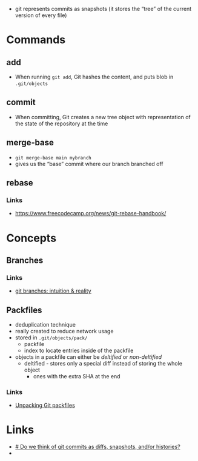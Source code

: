 - git represents commits as snapshots (it stores the “tree” of the current version of every file)

# Commands
## add
- When running `git add`, Git hashes the content, and puts blob in `.git/objects`

## commit
- When committing, Git creates a new tree object with representation of the state of the repository at the time

## merge-base
- `git merge-base main mybranch`
- gives us the “base” commit where our branch branched off

## rebase

### Links
- https://www.freecodecamp.org/news/git-rebase-handbook/


# Concepts

## Branches
### Links
- [git branches: intuition & reality](https://jvns.ca/blog/2023/11/23/branches-intuition-reality/)
## Packfiles
- deduplication technique
- really created to reduce network usage
- stored in `.git/objects/pack/`
	- packfile
	- index to locate entries inside of the packfile
- objects in a packfile can either be _deltified_ or _non-deltified_
	- deltified - stores only a special diff instead of storing the whole object
		- ones with the extra SHA at the end
### Links
- [Unpacking Git packfiles](https://codewords.recurse.com/issues/three/unpacking-git-packfiles)
# Links
- [# Do we think of git commits as diffs, snapshots, and/or histories?](https://jvns.ca/blog/2024/01/05/do-we-think-of-git-commits-as-diffs--snapshots--or-histories/)
- 